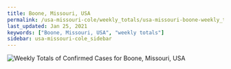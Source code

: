 ```yaml
---
title: Boone, Missouri, USA
permalink: /usa-missouri-cole/weekly_totals/usa-missouri-boone-weekly_totals.html
last_updated: Jan 25, 2021
keywords: ["Boone, Missouri, USA", "weekly totals"]
sidebar: usa-missouri-cole_sidebar
---
```


![Weekly Totals of Confirmed Cases for Boone, Missouri, USA](/covid_tracker/images/graphs/usa-missouri-boone-weekly_totals_graph.png)
